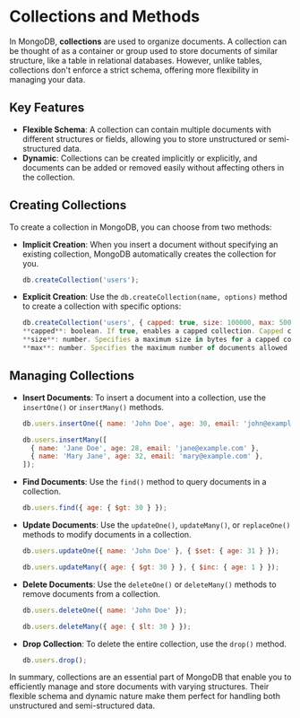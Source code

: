 # Collections and Methods

In MongoDB, **collections** are used to organize documents. A collection can be thought of as a container or group used to store documents of similar structure, like a table in relational databases. However, unlike tables, collections don't enforce a strict schema, offering more flexibility in managing your data.

## Key Features

- **Flexible Schema**: A collection can contain multiple documents with different structures or fields, allowing you to store unstructured or semi-structured data.
- **Dynamic**: Collections can be created implicitly or explicitly, and documents can be added or removed easily without affecting others in the collection.

## Creating Collections

To create a collection in MongoDB, you can choose from two methods:

- **Implicit Creation**: When you insert a document without specifying an existing collection, MongoDB automatically creates the collection for you.

  ```javascript
  db.createCollection('users');
  ```

- **Explicit Creation**: Use the `db.createCollection(name, options)` method to create a collection with specific options:
  ```javascript
  db.createCollection('users', { capped: true, size: 100000, max: 5000 });
  **capped**: boolean. If true, enables a capped collection. Capped collection is a fixed size collection that automatically overwrites its oldest entries when it reached its maximum size. If you specify true, you need to specify size parameter also.
  **size**: number. Specifies a maximum size in bytes for a capped collection. If capped is true, then you need to specify this field also.
  **max**: number. Specifies the maximum number of documents allowed in the capped collection.
  ```

## Managing Collections

- **Insert Documents**: To insert a document into a collection, use the `insertOne()` or `insertMany()` methods.

  ```javascript
  db.users.insertOne({ name: 'John Doe', age: 30, email: 'john@example.com' });

  db.users.insertMany([
    { name: 'Jane Doe', age: 28, email: 'jane@example.com' },
    { name: 'Mary Jane', age: 32, email: 'mary@example.com' },
  ]);
  ```

- **Find Documents**: Use the `find()` method to query documents in a collection.

  ```javascript
  db.users.find({ age: { $gt: 30 } });
  ```

- **Update Documents**: Use the `updateOne()`, `updateMany()`, or `replaceOne()` methods to modify documents in a collection.

  ```javascript
  db.users.updateOne({ name: 'John Doe' }, { $set: { age: 31 } });

  db.users.updateMany({ age: { $gt: 30 } }, { $inc: { age: 1 } });
  ```

- **Delete Documents**: Use the `deleteOne()` or `deleteMany()` methods to remove documents from a collection.

  ```javascript
  db.users.deleteOne({ name: 'John Doe' });

  db.users.deleteMany({ age: { $lt: 30 } });
  ```

- **Drop Collection**: To delete the entire collection, use the `drop()` method.
  ```javascript
  db.users.drop();
  ```

In summary, collections are an essential part of MongoDB that enable you to efficiently manage and store documents with varying structures. Their flexible schema and dynamic nature make them perfect for handling both unstructured and semi-structured data.
